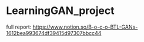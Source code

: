 # LearningGAN_project
full report: https://www.notion.so/B-o-c-o-BTL-GANs-1612bea993674df39415d97307bbcc44

